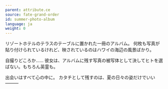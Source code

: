 ```yaml
---
parent: attribute.ce
source: fate-grand-order
id: summer-photo-album
language: ja
weight: 0
---
```


リゾートホテルのテラスのテーブルに置かれた一冊のアルバム。
何枚も写真が貼り付けられているけれど、映されているのはハワイの海辺の風景ばかり。

自撮りどころか……
彼女は、アルバムに残す写真の被写体として決してヒトを選ばない。もちろん英霊も。

出会いはすべて心の中に。
カタチとして残すのは、夏の日々の姿だけでいい―――
